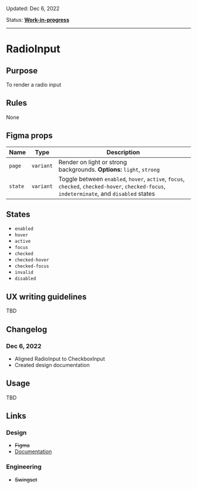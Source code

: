 Updated: Dec 6, 2022

Status: **[Work-in-progress](https://hashicorp-wpl-documentation.vercel.app/guides/can-i-use#work-in-progress)**

---

# RadioInput

## Purpose

To render a radio input

## Rules

None

## Figma props

| Name    | Type      | Description                                                                                                                               |
| ------- | --------- | ----------------------------------------------------------------------------------------------------------------------------------------- |
| `page`  | `variant` | Render on light or strong backgrounds. **Options:** `light`, `strong`                                                                     |
| `state` | `variant` | Toggle between `enabled`, `hover`, `active`, `focus`, `checked`, `checked-hover`, `checked-focus`, `indeterminate`, and `disabled` states |

## States

- `enabled`
- `hover`
- `active`
- `focus`
- `checked`
- `checked-hover`
- `checked-focus`
- `invalid`
- `disabled`

## UX writing guidelines

TBD

## Changelog

### Dec 6, 2022

- Aligned RadioInput to CheckboxInput
- Created design documentation

## Usage

TBD

## Links

### Design

- ~~Figma~~
- [Documentation](/components/form/radio-input)

### Engineering

- ~~Swingset~~

